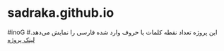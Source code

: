 # sadraka.github.io
#inoG
#این پروژه تعداد نقطه کلمات یا حروف وارد شده فارسی را نمایش می‌دهد.
<a href="https://sadraka.github.io"> لینک پروژه</a>
